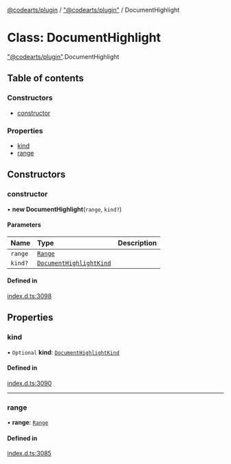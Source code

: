 [@codearts/plugin](../README.md) / ["@codearts/plugin"](../modules/_codearts_plugin_.md) / DocumentHighlight

# Class: DocumentHighlight

["@codearts/plugin"](../modules/_codearts_plugin_.md).DocumentHighlight

## Table of contents

### Constructors

- [constructor](codearts_plugin_.DocumentHighlight.md#constructor)

### Properties

- [kind](codearts_plugin_.DocumentHighlight.md#kind)
- [range](codearts_plugin_.DocumentHighlight.md#range)

## Constructors

### constructor

• **new DocumentHighlight**(`range`, `kind?`)

#### Parameters

| Name | Type | Description |
| :------ | :------ | :------ |
| `range` | [`Range`](codearts_plugin_.Range.md) |  |
| `kind?` | [`DocumentHighlightKind`](../enums/codearts_plugin_.DocumentHighlightKind.md) |  |

#### Defined in

[index.d.ts:3098](https://github.com/huaweicloud/cloudide-plugin-api/blob/d4de966/index.d.ts#L3098)

## Properties

### kind

• `Optional` **kind**: [`DocumentHighlightKind`](../enums/codearts_plugin_.DocumentHighlightKind.md)

#### Defined in

[index.d.ts:3090](https://github.com/huaweicloud/cloudide-plugin-api/blob/d4de966/index.d.ts#L3090)

___

### range

• **range**: [`Range`](codearts_plugin_.Range.md)

#### Defined in

[index.d.ts:3085](https://github.com/huaweicloud/cloudide-plugin-api/blob/d4de966/index.d.ts#L3085)
